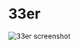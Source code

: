 # 33er

![33er screenshot](https://forrst-production.s3.amazonaws.com/posts/snaps/128761/mega.png?1326839790)